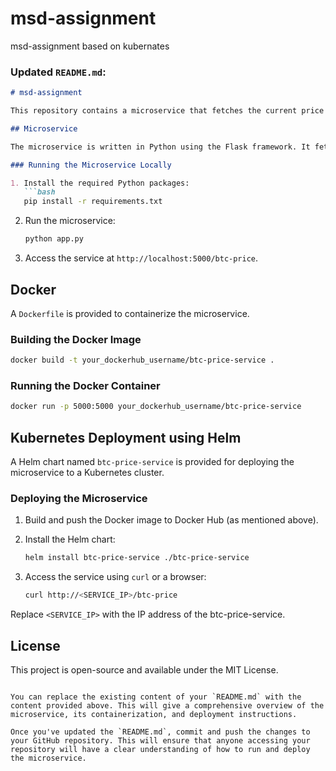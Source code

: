 # msd-assignment
msd-assignment based on kubernates

### Updated `README.md`:

```markdown
# msd-assignment

This repository contains a microservice that fetches the current price of Bitcoin in EUR and CZK. The microservice is containerized using Docker and can be deployed to a Kubernetes cluster using Helm.

## Microservice

The microservice is written in Python using the Flask framework. It fetches the Bitcoin price from the provided CoinDesk URLs and returns the data in a JSON format.

### Running the Microservice Locally

1. Install the required Python packages:
   ```bash
   pip install -r requirements.txt
   ```

2. Run the microservice:
   ```bash
   python app.py
   ```

3. Access the service at `http://localhost:5000/btc-price`.

## Docker

A `Dockerfile` is provided to containerize the microservice.

### Building the Docker Image

```bash
docker build -t your_dockerhub_username/btc-price-service .
```

### Running the Docker Container

```bash
docker run -p 5000:5000 your_dockerhub_username/btc-price-service
```

## Kubernetes Deployment using Helm

A Helm chart named `btc-price-service` is provided for deploying the microservice to a Kubernetes cluster.

### Deploying the Microservice

1. Build and push the Docker image to Docker Hub (as mentioned above).

2. Install the Helm chart:
   ```bash
   helm install btc-price-service ./btc-price-service
   ```

3. Access the service using `curl` or a browser:
   ```bash
   curl http://<SERVICE_IP>/btc-price
   ```

Replace `<SERVICE_IP>` with the IP address of the btc-price-service.

## License

This project is open-source and available under the MIT License.

```

You can replace the existing content of your `README.md` with the content provided above. This will give a comprehensive overview of the microservice, its containerization, and deployment instructions.

Once you've updated the `README.md`, commit and push the changes to your GitHub repository. This will ensure that anyone accessing your repository will have a clear understanding of how to run and deploy the microservice.
